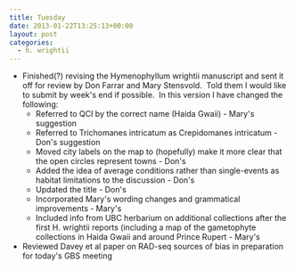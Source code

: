 ```yaml
---
title: Tuesday
date: 2013-01-22T13:25:13+00:00
layout: post
categories:
  - h. wrightii
---
```

  * Finished(?) revising the Hymenophyllum wrightii manuscript and sent it off for review by Don Farrar and Mary Stensvold.  Told them I would like to submit by week's end if possible.  In this version I have changed the following:
      * Referred to QCI by the correct name (Haida Gwaii) - Mary's suggestion
      * Referred to Trichomanes intricatum as Crepidomanes intricatum - Don's suggestion
      * Moved city labels on the map to (hopefully) make it more clear that the open circles represent towns - Don's
      * Added the idea of average conditions rather than single-events as habitat limitations to the discussion - Don's
      * Updated the title - Don's
      * Incorporated Mary's wording changes and grammatical improvements - Mary's
      * Included info from UBC herbarium on additional collections after the first H. wrightii reports (including a map of the gametophyte collections in Haida Gwaii and around Prince Rupert - Mary's
  * Reviewed Davey et al paper on RAD-seq sources of bias in preparation for today's GBS meeting
